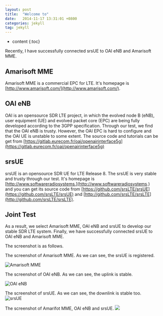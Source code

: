 ```yaml
---
layout: post
title:  "Welcome to"
date:   2014-11-17 13:31:01 +0800
categories: jekyll
tag: jekyll
---
```


* content
{:toc}


Recently, I have successfully connected srsUE to OAI eNB and Amarisoft MME.

## Amarisoft MME
Amarisoft MME is a commercial EPC for LTE. It's homepage is [http://www.amarisoft.com/](http://www.amarisoft.com/).

## OAI eNB
OAI is an opensource SDR LTE project, in which the evolved node B (eNB), user equipment (UE) and evolved packet core (EPC) are being fully developed according to the 3GPP specification. Through our test, we find that the OAI eNB is trusty. However, the OAI EPC is hard to configure and the OAI UE is unstable to some extent. The source code and tutorials can be get from [https://gitlab.eurecom.fr/oai/openairinterface5g](https://gitlab.eurecom.fr/oai/openairinterface5g)

## srsUE
srsUE is an opensource SDR UE for LTE Release 8. The srsUE is very stable and trusty through our test. It's homepage is [http://www.softwareradiosystems.](http://www.softwareradiosystems.)  and you can get its source code from [https://github.com/srsLTE/srsUE](https://github.com/srsLTE/srsUE) and [http://github.com/srsLTE/srsLTE](http://github.com/srsLTE/srsLTE).

## Joint Test
As a result, we select Amarisoft MME, OAI eNB and srsUE to develop our stable SDR LTE system. Finally, we have successfully connected srsUE to OAI eNB and Amarisoft MME.

The screenshot is as follows.

The screenshot of Amarisoft MME. As we can see, the srsUE is registered.

![Amarisoft MME](https://github.com/weixingguang/blogpicture/blob/master/MME.png)

The screenshot of OAI eNB. As we can see, the uplink is stable.

![OAI eNB](https://github.com/weixingguang/blogpicture/blob/master/eNB.png)

The screenshot of srsUE. As we can see, the downlink is stable too.
![srsUE](https://github.com/weixingguang/blogpicture/blob/master/srsUE.png)

The screenshot of Amarifot MME, OAI eNB and srsUE.
![](https://github.com/weixingguang/blogpicture/blob/master/All.png)
